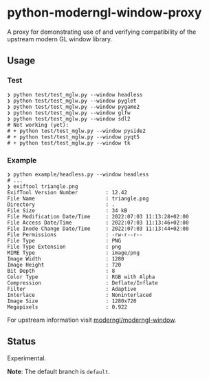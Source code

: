 # python-moderngl-window-proxy

A proxy for demonstrating use of and verifying compatibility of the upstream modern GL window library.


## Usage

### Test

```console
❯ python test/test_mglw.py --window headless
❯ python test/test_mglw.py --window pyglet
❯ python test/test_mglw.py --window pygame2
❯ python test/test_mglw.py --window glfw
❯ python test/test_mglw.py --window sdl2
# Not working (yet):
# + python test/test_mglw.py --window pyside2
# + python test/test_mglw.py --window pyqt5
# + python test/test_mglw.py --window tk
```

### Example

```console
❯ python example/headless.py --window headless
# ...
❯ exiftool triangle.png 
ExifTool Version Number         : 12.42
File Name                       : triangle.png
Directory                       : .
File Size                       : 34 kB
File Modification Date/Time     : 2022:07:03 11:13:28+02:00
File Access Date/Time           : 2022:07:03 11:13:46+02:00
File Inode Change Date/Time     : 2022:07:03 11:13:44+02:00
File Permissions                : -rw-r--r--
File Type                       : PNG
File Type Extension             : png
MIME Type                       : image/png
Image Width                     : 1280
Image Height                    : 720
Bit Depth                       : 8
Color Type                      : RGB with Alpha
Compression                     : Deflate/Inflate
Filter                          : Adaptive
Interlace                       : Noninterlaced
Image Size                      : 1280x720
Megapixels                      : 0.922
```

For upstream information visit [moderngl/moderngl-window](https://github.com/moderngl/moderngl-window).

## Status

Experimental.

**Note**: The default branch is `default`.
